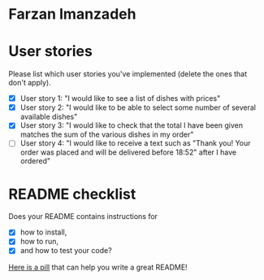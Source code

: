 # Farzan Imanzadeh

# User stories 

Please list which user stories you've implemented (delete the ones that don't apply).

- [X] User story 1: "I would like to see a list of dishes with prices"
- [X] User story 2: "I would like to be able to select some number of several available dishes"
- [X] User story 3: "I would like to check that the total I have been given matches the sum of the various dishes in my order"
- [ ] User story 4: "I would like to receive a text such as "Thank you! Your order was placed and will be delivered before 18:52" after I have ordered"

# README checklist

Does your README contains instructions for

- [X] how to install,
- [X] how to run,
- [X] and how to test your code?

[Here is a pill](https://github.com/makersacademy/course/blob/main/pills/readmes.md) that can help you write a great README!